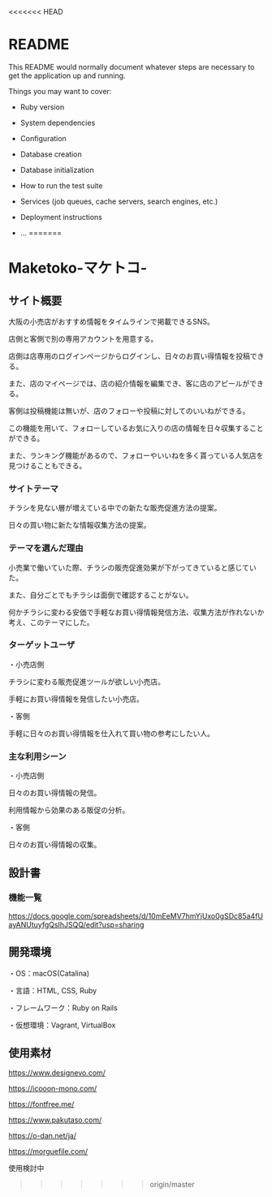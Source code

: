 <<<<<<< HEAD
# README

This README would normally document whatever steps are necessary to get the
application up and running.

Things you may want to cover:

* Ruby version

* System dependencies

* Configuration

* Database creation

* Database initialization

* How to run the test suite

* Services (job queues, cache servers, search engines, etc.)

* Deployment instructions

* ...
=======
# Maketoko-マケトコ-　

## サイト概要
大阪の小売店がおすすめ情報をタイムラインで掲載できるSNS。

店側と客側で別の専用アカウントを用意する。

店側は店専用のログインページからログインし、日々のお買い得情報を投稿できる。

また、店のマイページでは、店の紹介情報を編集でき、客に店のアピールができる。

客側は投稿機能は無いが、店のフォローや投稿に対してのいいねができる。

この機能を用いて、フォローしているお気に入りの店の情報を日々収集することができる。

また、ランキング機能があるので、フォローやいいねを多く貰っている人気店を見つけることもできる。

### サイトテーマ
チラシを見ない層が増えている中での新たな販売促進方法の提案。

日々の買い物に新たな情報収集方法の提案。

### テーマを選んだ理由
小売業で働いていた際、チラシの販売促進効果が下がってきていると感じていた。

また、自分ごとでもチラシは面倒で確認することがない。

何かチラシに変わる安価で手軽なお買い得情報発信方法、収集方法が作れないか考え、このテーマにした。

### ターゲットユーザ
・小売店側

チラシに変わる販売促進ツールが欲しい小売店。

手軽にお買い得情報を発信したい小売店。

・客側

手軽に日々のお買い得情報を仕入れて買い物の参考にしたい人。

### 主な利用シーン
・小売店側

日々のお買い得情報の発信。

利用情報から効果のある販促の分析。

・客側

日々のお買い得情報の収集。

## 設計書

### 機能一覧
https://docs.google.com/spreadsheets/d/10mEeMV7hmYjUxo0gSDc85a4fUayANUtuyfgQsIhJSQQ/edit?usp=sharing

## 開発環境
・OS：macOS(Catalina)

・言語：HTML, CSS, Ruby

・フレームワーク：Ruby on Rails

・仮想環境：Vagrant, VirtualBox

## 使用素材
https://www.designevo.com/

https://icooon-mono.com/

https://fontfree.me/

https://www.pakutaso.com/

https://o-dan.net/ja/

https://morguefile.com/

使用検討中
>>>>>>> origin/master
